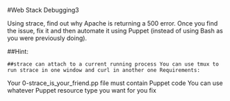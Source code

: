 #Web Stack Debugging3

Using strace, find out why Apache is returning a 500 error. Once you find the issue, fix it and then automate it using Puppet (instead of using Bash as you were previously doing).

##Hint:

    ##strace can attach to a current running process You can use tmux to run strace in one window and curl in another one Requirements:

Your 0-strace_is_your_friend.pp file must contain Puppet code You can use whatever Puppet resource type you want for you fix
